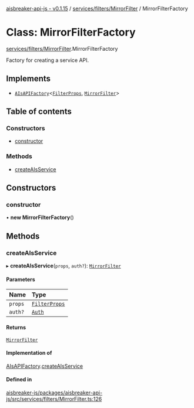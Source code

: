 [aisbreaker-api-js - v0.1.15](../README.md) / [services/filters/MirrorFilter](../modules/services_filters_MirrorFilter.md) / MirrorFilterFactory

# Class: MirrorFilterFactory

[services/filters/MirrorFilter](../modules/services_filters_MirrorFilter.md).MirrorFilterFactory

Factory for creating a service API.

## Implements

- [`AIsAPIFactory`](../interfaces/api_AIsService.AIsAPIFactory.md)<[`FilterProps`](../interfaces/base_BaseAIsFilter.FilterProps.md), [`MirrorFilter`](services_filters_MirrorFilter.MirrorFilter.md)\>

## Table of contents

### Constructors

- [constructor](services_filters_MirrorFilter.MirrorFilterFactory.md#constructor)

### Methods

- [createAIsService](services_filters_MirrorFilter.MirrorFilterFactory.md#createaisservice)

## Constructors

### constructor

• **new MirrorFilterFactory**()

## Methods

### createAIsService

▸ **createAIsService**(`props`, `auth?`): [`MirrorFilter`](services_filters_MirrorFilter.MirrorFilter.md)

#### Parameters

| Name | Type |
| :------ | :------ |
| `props` | [`FilterProps`](../interfaces/base_BaseAIsFilter.FilterProps.md) |
| `auth?` | [`Auth`](../interfaces/api_models_Auth.Auth.md) |

#### Returns

[`MirrorFilter`](services_filters_MirrorFilter.MirrorFilter.md)

#### Implementation of

[AIsAPIFactory](../interfaces/api_AIsService.AIsAPIFactory.md).[createAIsService](../interfaces/api_AIsService.AIsAPIFactory.md#createaisservice)

#### Defined in

[aisbreaker-js/packages/aisbreaker-api-js/src/services/filters/MirrorFilter.ts:126](https://github.com/aisbreaker/aisbreaker-js/blob/develop/packages/aisbreaker-api-js/src/services/filters/MirrorFilter.ts#L126)
